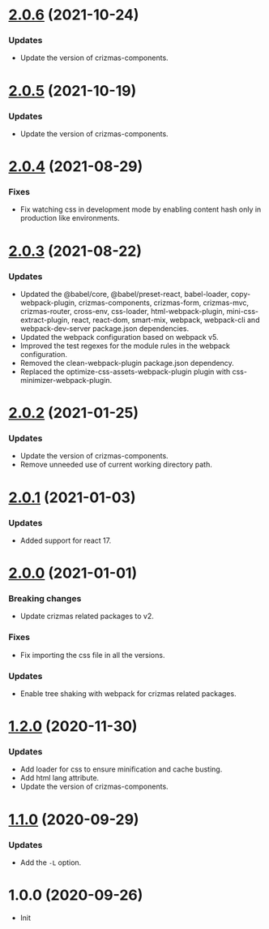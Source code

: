 <a name="2.0.6"></a>
# [2.0.6](https://github.com/raulsebastianmihaila/create-crizmas/compare/v2.0.5...v2.0.6) (2021-10-24)

### Updates
- Update the version of crizmas-components.

<a name="2.0.5"></a>
# [2.0.5](https://github.com/raulsebastianmihaila/create-crizmas/compare/v2.0.4...v2.0.5) (2021-10-19)

### Updates
- Update the version of crizmas-components.

<a name="2.0.4"></a>
# [2.0.4](https://github.com/raulsebastianmihaila/create-crizmas/compare/v2.0.3...v2.0.4) (2021-08-29)

### Fixes
- Fix watching css in development mode by enabling content hash only in production like environments.

<a name="2.0.3"></a>
# [2.0.3](https://github.com/raulsebastianmihaila/create-crizmas/compare/v2.0.2...v2.0.3) (2021-08-22)

### Updates
- Updated the @babel/core, @babel/preset-react, babel-loader, copy-webpack-plugin, crizmas-components, crizmas-form, crizmas-mvc, crizmas-router, cross-env, css-loader, html-webpack-plugin, mini-css-extract-plugin, react, react-dom, smart-mix, webpack, webpack-cli and webpack-dev-server package.json dependencies.
- Updated the webpack configuration based on webpack v5.
- Improved the test regexes for the module rules in the webpack configuration.
- Removed the clean-webpack-plugin package.json dependency.
- Replaced the optimize-css-assets-webpack-plugin plugin with css-minimizer-webpack-plugin.

<a name="2.0.2"></a>
# [2.0.2](https://github.com/raulsebastianmihaila/create-crizmas/compare/v2.0.1...v2.0.2) (2021-01-25)

### Updates
- Update the version of crizmas-components.
- Remove unneeded use of current working directory path.

<a name="2.0.1"></a>
# [2.0.1](https://github.com/raulsebastianmihaila/create-crizmas/compare/v2.0.0...v2.0.1) (2021-01-03)

### Updates
- Added support for react 17.

<a name="2.0.0"></a>
# [2.0.0](https://github.com/raulsebastianmihaila/create-crizmas/compare/v1.2.0...v2.0.0) (2021-01-01)

### Breaking changes
- Update crizmas related packages to v2.

### Fixes
- Fix importing the css file in all the versions.

### Updates
- Enable tree shaking with webpack for crizmas related packages.

<a name="1.2.0"></a>
# [1.2.0](https://github.com/raulsebastianmihaila/create-crizmas/compare/v1.1.0...v1.2.0) (2020-11-30)

### Updates
- Add loader for css to ensure minification and cache busting.
- Add html lang attribute.
- Update the version of crizmas-components.

<a name="1.1.0"></a>
# [1.1.0](https://github.com/raulsebastianmihaila/create-crizmas/compare/v1.0.0...v1.1.0) (2020-09-29)

### Updates
- Add the `-L` option.

<a name="1.0.0"></a>
# 1.0.0 (2020-09-26)

- Init
